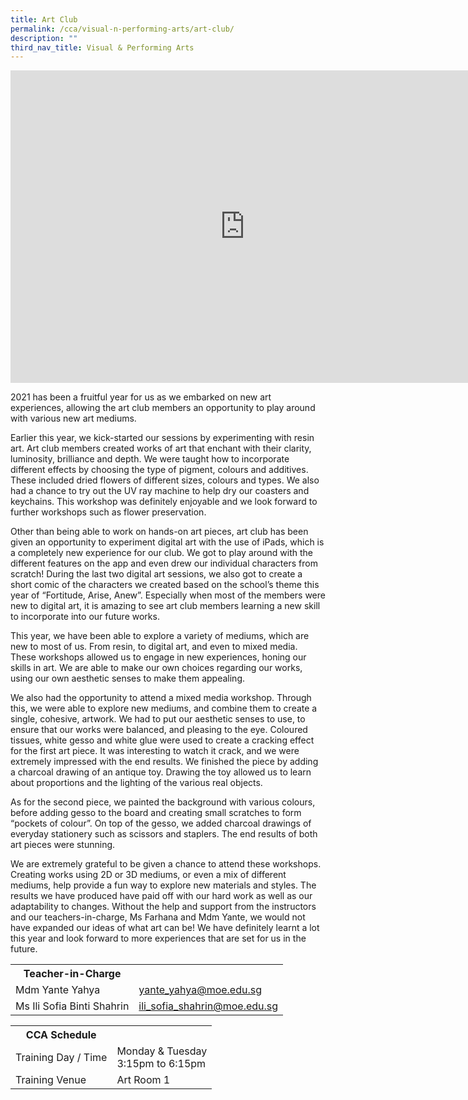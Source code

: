 ```yaml
---
title: Art Club
permalink: /cca/visual-n-performing-arts/art-club/
description: ""
third_nav_title: Visual & Performing Arts
---
```

<head>
<style>
table {
  border-collapse: collapse;
  width: 100%;
}

th, td {
  padding: 8px;
  text-align: left;
  border-bottom: 1px solid #ddd;
}

tr:hover {background-color: #F5F5DC;}
</style>
</head>

<iframe src="https://docs.google.com/presentation/d/e/2PACX-1vTlfcd2VNdxCccTM_FOnObkvAP3O1XXYLmPt_fAgKbmHTyxgmjiva3i5RIJwEsq-8NvVYHjY4XCbRxB/embed?start=false&loop=false&delayms=10000" frameborder="0" width="750" height="500" allowfullscreen="true"></iframe>

<p>2021 has been a fruitful year for us as we embarked on new art experiences, allowing the art club members an opportunity to play around with various new art mediums.</p>
<p>Earlier this year, we kick-started our sessions by experimenting with resin art. Art club members created works of art that enchant with their clarity, luminosity, brilliance and depth. We were taught how to incorporate different effects by choosing the type of pigment, colours and additives. These included dried flowers of different sizes, colours and types. We also had a chance to try out the UV ray machine to help dry our coasters and keychains. This workshop was definitely enjoyable and we look forward to further workshops such as flower preservation.</p>
<p>Other than being able to work on hands-on art pieces, art club has been given an opportunity to experiment digital art with the use of iPads, which is a completely new experience for our club. We got to play around with the different features on the app and even drew our individual characters from scratch! During the last two digital art sessions, we also got to create a short comic of the characters we created based on the school&rsquo;s theme this year of &ldquo;Fortitude, Arise, Anew&rdquo;. Especially when most of the members were new to digital art, it is amazing to see art club members learning a new skill to incorporate into our future works.</p>
<p>This year, we have been able to explore a variety of mediums, which are new to most of us. From resin, to digital art, and even to mixed media. These workshops allowed us to engage in new experiences, honing our skills in art. We are able to make our own choices regarding our works, using our own aesthetic senses to make them appealing.</p>
<p>We also had the opportunity to attend a mixed media workshop. Through this, we were able to explore new mediums, and combine them to create a single, cohesive, artwork. We had to put our aesthetic senses to use, to ensure that our works were balanced, and pleasing to the eye. Coloured tissues, white gesso and white glue were used to create a cracking effect for the first art piece. It was interesting to watch it crack, and we were extremely impressed with the end results. We finished the piece by adding a charcoal drawing of an antique toy. Drawing the toy allowed us to learn about proportions and the lighting of the various real objects.</p>
<p>As for the second piece, we painted the background with various colours, before adding gesso to the board and creating small scratches to form &ldquo;pockets of colour&rdquo;. On top of the gesso, we added charcoal drawings of everyday stationery such as scissors and staplers. The end results of both art pieces were stunning.&nbsp;</p>
<p>We are extremely grateful to be given a chance to attend these workshops. Creating works using 2D or 3D mediums, or even a mix of different mediums, help provide a fun way to explore new materials and styles. The results we have produced have paid off with our hard work as well as our adaptability to changes. Without the help and support from the instructors and our teachers-in-charge, Ms Farhana and Mdm Yante, we would not have expanded our ideas of what art can be! We have definitely learnt a lot this year and look forward to more experiences that are set for us in the future.</p>

<table>
	<tbody><tr><th colspan="1">Teacher-in-Charge</th>
</tr><tr>
	<td rowspan="1">Mdm Yante Yahya</td>
 <td>
	 <a target="" href="mailto:yante_yahya@moe.edu.sg">yante_yahya@moe.edu.sg</a></td>
	 	</tr>
<tr>
	<td rowspan="1">Ms Ili Sofia Binti Shahrin</td>
 <td>
	 <a target="" href="mailto:ili_sofia_shahrin@moe.edu.sg">ili_sofia_shahrin@moe.edu.sg</a>
	</td>
	 	</tr>
	</tbody>
	</table>
<table>
	<tbody>
		<tr>
			<th colspan="1">CCA Schedule</th>
</tr>
		<tr>
	<td rowspan="1"> Training Day / Time</td>
<td>Monday & Tuesday<br>
	3:15pm to 6:15pm
			</td>
	 	</tr>
<tr>
	<td rowspan="1">Training Venue</td>
 <td rowspan="1">Art Room 1</td>
	</tr>
</tbody>
		</table>